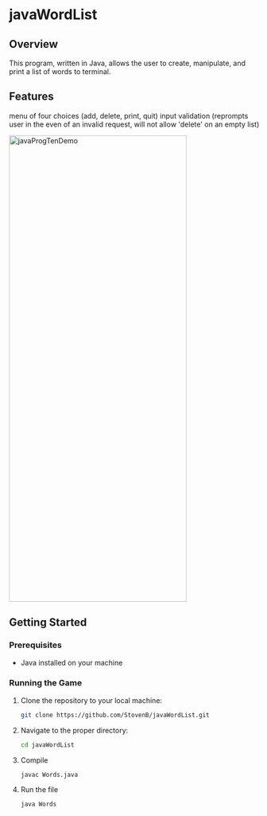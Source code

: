 # javaWordList

## Overview
This program, written in Java, allows the user to create, manipulate, and print a list of words to terminal.

## Features
menu of four choices (add, delete, print, quit)
input validation (reprompts user in the even of an invalid request, will not allow 'delete' on an empty list)

<img width="357" height="937" alt="javaProgTenDemo" src="https://github.com/user-attachments/assets/aedfc1c9-5dd0-4335-9ff5-7a753be2ca74" />



## Getting Started
### Prerequisites
- Java installed on your machine

### Running the Game

1. Clone the repository to your local machine:

   ```bash
   git clone https://github.com/StovenB/javaWordList.git

2. Navigate to the proper directory:

   ```bash
   cd javaWordList

3. Compile

   ```bash
   javac Words.java

4. Run the file
   ```bash
   java Words
   
